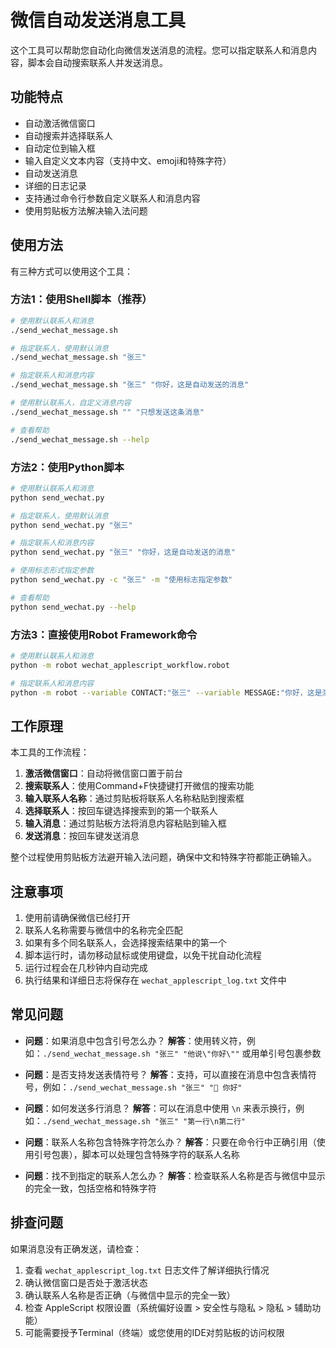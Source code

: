 # 微信自动发送消息工具

这个工具可以帮助您自动化向微信发送消息的流程。您可以指定联系人和消息内容，脚本会自动搜索联系人并发送消息。

## 功能特点

- 自动激活微信窗口
- 自动搜索并选择联系人
- 自动定位到输入框
- 输入自定义文本内容（支持中文、emoji和特殊字符）
- 自动发送消息
- 详细的日志记录
- 支持通过命令行参数自定义联系人和消息内容
- 使用剪贴板方法解决输入法问题

## 使用方法

有三种方式可以使用这个工具：

### 方法1：使用Shell脚本（推荐）

```bash
# 使用默认联系人和消息
./send_wechat_message.sh

# 指定联系人，使用默认消息
./send_wechat_message.sh "张三"

# 指定联系人和消息内容
./send_wechat_message.sh "张三" "你好，这是自动发送的消息"

# 使用默认联系人，自定义消息内容
./send_wechat_message.sh "" "只想发送这条消息"

# 查看帮助
./send_wechat_message.sh --help
```

### 方法2：使用Python脚本

```bash
# 使用默认联系人和消息
python send_wechat.py

# 指定联系人，使用默认消息
python send_wechat.py "张三"

# 指定联系人和消息内容
python send_wechat.py "张三" "你好，这是自动发送的消息"

# 使用标志形式指定参数
python send_wechat.py -c "张三" -m "使用标志指定参数"

# 查看帮助
python send_wechat.py --help
```

### 方法3：直接使用Robot Framework命令

```bash
# 使用默认联系人和消息
python -m robot wechat_applescript_workflow.robot

# 指定联系人和消息内容
python -m robot --variable CONTACT:"张三" --variable MESSAGE:"你好，这是测试消息" wechat_applescript_workflow.robot
```

## 工作原理

本工具的工作流程：

1. **激活微信窗口**：自动将微信窗口置于前台
2. **搜索联系人**：使用Command+F快捷键打开微信的搜索功能
3. **输入联系人名称**：通过剪贴板将联系人名称粘贴到搜索框
4. **选择联系人**：按回车键选择搜索到的第一个联系人
5. **输入消息**：通过剪贴板方法将消息内容粘贴到输入框
6. **发送消息**：按回车键发送消息

整个过程使用剪贴板方法避开输入法问题，确保中文和特殊字符都能正确输入。

## 注意事项

1. 使用前请确保微信已经打开
2. 联系人名称需要与微信中的名称完全匹配
3. 如果有多个同名联系人，会选择搜索结果中的第一个
4. 脚本运行时，请勿移动鼠标或使用键盘，以免干扰自动化流程
5. 运行过程会在几秒钟内自动完成
6. 执行结果和详细日志将保存在 `wechat_applescript_log.txt` 文件中

## 常见问题

- **问题**：如果消息中包含引号怎么办？
  **解答**：使用转义符，例如：`./send_wechat_message.sh "张三" "他说\"你好\""` 或用单引号包裹参数

- **问题**：是否支持发送表情符号？
  **解答**：支持，可以直接在消息中包含表情符号，例如：`./send_wechat_message.sh "张三" "👋 你好"`

- **问题**：如何发送多行消息？
  **解答**：可以在消息中使用 `\n` 来表示换行，例如：`./send_wechat_message.sh "张三" "第一行\n第二行"`

- **问题**：联系人名称包含特殊字符怎么办？
  **解答**：只要在命令行中正确引用（使用引号包裹），脚本可以处理包含特殊字符的联系人名称

- **问题**：找不到指定的联系人怎么办？
  **解答**：检查联系人名称是否与微信中显示的完全一致，包括空格和特殊字符

## 排查问题

如果消息没有正确发送，请检查：

1. 查看 `wechat_applescript_log.txt` 日志文件了解详细执行情况
2. 确认微信窗口是否处于激活状态
3. 确认联系人名称是否正确（与微信中显示的完全一致）
4. 检查 AppleScript 权限设置（系统偏好设置 > 安全性与隐私 > 隐私 > 辅助功能）
5. 可能需要授予Terminal（终端）或您使用的IDE对剪贴板的访问权限 